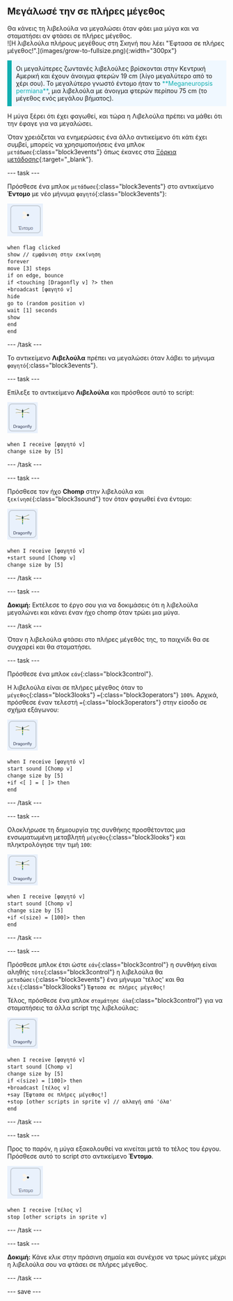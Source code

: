 ## Μεγάλωσέ την σε πλήρες μέγεθος

<div style="display: flex; flex-wrap: wrap">
<div style="flex-basis: 200px; flex-grow: 1; margin-right: 15px;">
Θα κάνεις τη λιβελούλα να μεγαλώσει όταν φάει μια μύγα και να σταματήσει αν φτάσει σε πλήρες μέγεθος.
</div>
<div>
![Η λιβελούλα πλήρους μεγέθους στη Σκηνή που λέει "Έφτασα σε πλήρες μέγεθος!".](images/grow-to-fullsize.png){:width="300px"}
</div>
</div>

<p style="border-left: solid; border-width:10px; border-color: #0faeb0; background-color: aliceblue; padding: 10px;">
Οι μεγαλύτερες ζωντανές λιβελούλες βρίσκονται στην Κεντρική Αμερική και έχουν άνοιγμα φτερών 19 cm (λίγο μεγαλύτερο από το χέρι σου). Το μεγαλύτερο γνωστό έντομο ήταν το <span style="color: #0faeb0">**Meganeuropsis permiana**</span>, μια λιβελούλα με άνοιγμα φτερών περίπου 75 cm (το μέγεθος ενός μεγάλου βήματος).</p>

Η μύγα ξέρει ότι έχει φαγωθεί, και τώρα η Λιβελούλα πρέπει να μάθει ότι την έφαγε για να μεγαλώσει.

Όταν χρειάζεται να ενημερώσεις ένα άλλο αντικείμενο ότι κάτι έχει συμβεί, μπορείς να χρησιμοποιήσεις ένα μπλοκ `μετάδωσε`{:class="block3events"} όπως έκανες στα [Ξόρκια μετάδοσης](https://projects.raspberrypi.org/el-GR/projects/broadcasting-spells){:target="_blank"}.

--- task ---

Πρόσθεσε ένα μπλοκ `μετάδωσε`{:class="block3events"} στο αντικείμενο **Έντομο** με νέο μήνυμα `φαγητό`{:class="block3events"}:

![](images/fly-icon.png)

```blocks3
when flag clicked
show // εμφάνιση στην εκκίνηση
forever
move [3] steps
if on edge, bounce
if <touching [Dragonfly v] ?> then
+broadcast [φαγητό v]
hide
go to (random position v)
wait [1] seconds
show
end
end
```
--- /task ---

Το αντικείμενο **Λιβελούλα** πρέπει να μεγαλώσει όταν λάβει το μήνυμα `φαγητό`{:class="block3events"}.

--- task ---

Επίλεξε το αντικείμενο **Λιβελούλα** και πρόσθεσε αυτό το script:

![](images/dragonfly-icon.png)

```blocks3 
when I receive [φαγητό v]
change size by [5]
```

--- /task ---

--- task ---

Πρόσθεσε τον ήχο **Chomp** στην λιβελούλα και `ξεκίνησέ`{:class="block3sound"} τον όταν φαγωθεί ένα έντομο:

![](images/dragonfly-icon.png)

```blocks3 
when I receive [φαγητό v]
+start sound [Chomp v]
change size by [5]
```
--- /task ---

--- task ---

**Δοκιμή:** Εκτέλεσε το έργο σου για να δοκιμάσεις ότι η λιβελούλα μεγαλώνει και κάνει έναν ήχο chomp όταν τρώει μια μύγα.

--- /task ---

Όταν η λιβελούλα φτάσει στο πλήρες μέγεθός της, το παιχνίδι θα σε συγχαρεί και θα σταματήσει.

--- task ---

Πρόσθεσε ένα μπλοκ `εάν`{:class="block3control"}.

Η λιβελούλα είναι σε πλήρες μέγεθος όταν το `μέγεθος`{:class="block3looks"} `=`{:class="block3operators"} `100%`. Αρχικά, πρόσθεσε έναν τελεστή `=`{:class="block3operators"} στην είσοδο σε σχήμα εξάγωνου:

![](images/dragonfly-icon.png)

```blocks3
when I receive [φαγητό v]
start sound [Chomp v]
change size by [5]
+if <[ ] = [ ]> then
end
```
--- /task ---

--- task ---

Ολοκλήρωσε τη δημιουργία της συνθήκης προσθέτοντας μια ενσωματωμένη μεταβλητή `μέγεθος`{:class="block3looks"} και πληκτρολόγησε την τιμή `100`:

![](images/dragonfly-icon.png)

```blocks3
when I receive [φαγητό v]
start sound [Chomp v]
change size by [5]
+if <(size) = [100]> then
end
```
--- /task ---

--- task ---

Πρόσθεσε μπλοκ έτσι ώστε `εάν`{:class="block3control"} η συνθήκη είναι αληθής `τότε`{:class="block3control"} η λιβελούλα θα `μεταδώσει`{:class="block3events"} ένα μήνυμα 'τέλος' και θα `λέει`{:class="block3looks"} `Έφτασα σε πλήρες μέγεθος!`

Τέλος, πρόσθεσε ένα μπλοκ `σταμάτησε όλα`{:class="block3control"} για να σταματήσεις τα άλλα script της λιβελούλας:

![](images/dragonfly-icon.png)

```blocks3
when I receive [φαγητό v]
start sound [Chomp v]
change size by [5]
if <(size) = [100]> then
+broadcast [τέλος v]
+say [Έφτασα σε πλήρες μέγεθος!]
+stop [other scripts in sprite v] // αλλαγή από 'όλα'
end
```
--- /task ---

--- task ---

Προς το παρόν, η μύγα εξακολουθεί να κινείται μετά το τέλος του έργου. Πρόσθεσε αυτό το script στο αντικείμενο **Έντομο**.

![](images/fly-icon.png)

```blocks3
when I receive [τέλος v]
stop [other scripts in sprite v]
```

--- /task ---

--- task ---

**Δοκιμή:** Κάνε κλικ στην πράσινη σημαία και συνέχισε να τρως μύγες μέχρι η λιβελούλα σου να φτάσει σε πλήρες μέγεθος.

--- /task ---

--- save ---
